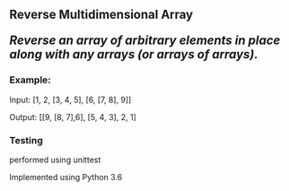 <h2>Reverse Multidimensional Array

_Reverse an array of arbitrary elements in place along with any arrays (or arrays of arrays)._

<h3>Example:</h3> 
<p>Input: [1, 2, [3, 4, 5], [6, [7, 8], 9]]</p>
<p>Output: [[9, [8, 7],6], [5, 4, 3], 2, 1]</p>

<h3>Testing</h3>
performed using unittest

Implemented using Python 3.6